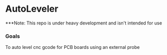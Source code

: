 AutoLeveler
===


***Note: This repo is under heavy development and isn't intended for use

### Goals
To auto level cnc gcode for PCB boards using an external probe

